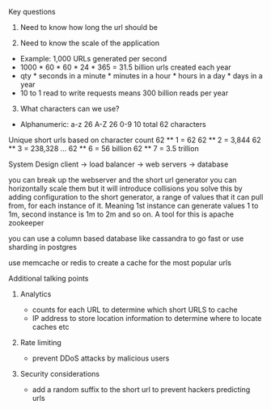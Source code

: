 Key questions
1. Need to know how long the url should be 

2. Need to know the scale of the application
- Example: 1,000 URLs generated per second
- 1000 * 60 * 60 * 24 * 365 = 31.5 billion urls created each year
- qty * seconds in a minute * minutes in a hour * hours in a day * days in a year
- 10 to 1 read to write requests means 300 billion reads per year 

3. What characters can we use?
- Alphanumeric:
    a-z 26
    A-Z 26
    0-9 10
  total 62 characters

Unique short urls based on character count
62 ** 1 = 62
62 ** 2 = 3,844
62 ** 3 = 238,328
...
62 ** 6 = 56 billion
62 ** 7 = 3.5 trillion


System Design
client -> load balancer -> web servers -> database

you can break up the webserver and the short url generator
you can horizontally scale them but it will introduce collisions
you solve this by adding configuration to the short generator, a range of values that it can pull from, for each instance of it. Meaning 1st instance can generate values 1 to 1m, second instance is 1m to 2m and so on. A tool for this is apache zookeeper

you can use a column based database like cassandra to go fast
or use sharding in postgres

use memcache or redis to create a cache for the most popular urls

Additional talking points
1. Analytics
    - counts for each URL to determine which short URLS to cache
    - IP address to store location information to determine where to locate caches etc

2. Rate limiting
    - prevent DDoS attacks by malicious users

3. Security considerations
    - add a random suffix to the short url to prevent hackers predicting urls